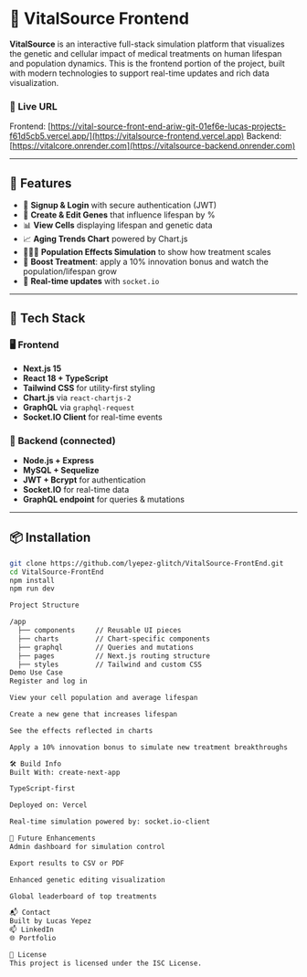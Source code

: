 # 🧬 VitalSource Frontend

**VitalSource** is an interactive full-stack simulation platform that visualizes the genetic and cellular impact of medical treatments on human lifespan and population dynamics. This is the frontend portion of the project, built with modern technologies to support real-time updates and rich data visualization.

### 🔗 Live URL
Frontend: [https://vital-source-front-end-ariw-git-01ef6e-lucas-projects-f61d5cb5.vercel.app/](https://vitalsource-frontend.vercel.app)
Backend: [https://vitalcore.onrender.com](https://vitalsource-backend.onrender.com)

---

## 🚀 Features

- 🧾 **Signup & Login** with secure authentication (JWT)
- 🧬 **Create & Edit Genes** that influence lifespan by %
- 📊 **View Cells** displaying lifespan and genetic data
- 📈 **Aging Trends Chart** powered by Chart.js
- 🧑‍🤝‍🧑 **Population Effects Simulation** to show how treatment scales
- 🧪 **Boost Treatment**: apply a 10% innovation bonus and watch the population/lifespan grow
- 🔁 **Real-time updates** with `socket.io`

---

## 🧱 Tech Stack

### 🖥 Frontend
- **Next.js 15**
- **React 18 + TypeScript**
- **Tailwind CSS** for utility-first styling
- **Chart.js** via `react-chartjs-2`
- **GraphQL** via `graphql-request`
- **Socket.IO Client** for real-time events

### 🔧 Backend (connected)
- **Node.js + Express**
- **MySQL + Sequelize**
- **JWT + Bcrypt** for authentication
- **Socket.IO** for real-time data
- **GraphQL endpoint** for queries & mutations

---

## 📦 Installation

```bash
git clone https://github.com/lyepez-glitch/VitalSource-FrontEnd.git
cd VitalSource-FrontEnd
npm install
npm run dev

Project Structure

/app
  ├── components     // Reusable UI pieces
  ├── charts         // Chart-specific components
  ├── graphql        // Queries and mutations
  ├── pages          // Next.js routing structure
  ├── styles         // Tailwind and custom CSS
Demo Use Case
Register and log in

View your cell population and average lifespan

Create a new gene that increases lifespan

See the effects reflected in charts

Apply a 10% innovation bonus to simulate new treatment breakthroughs

🛠 Build Info
Built With: create-next-app

TypeScript-first

Deployed on: Vercel

Real-time simulation powered by: socket.io-client

🧪 Future Enhancements
Admin dashboard for simulation control

Export results to CSV or PDF

Enhanced genetic editing visualization

Global leaderboard of top treatments

📬 Contact
Built by Lucas Yepez
📫 LinkedIn
🌐 Portfolio

📝 License
This project is licensed under the ISC License.









